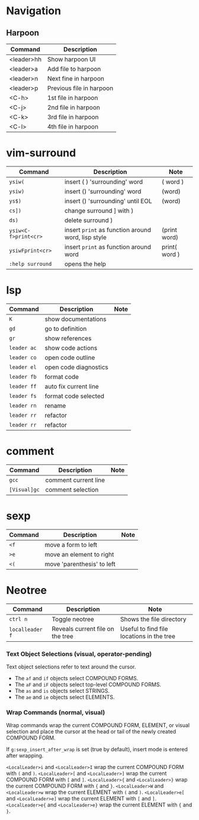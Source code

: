 # Navigation

## Harpoon

| Command     | Description                     |
| ----------- | ------------------------------- |
| \<leader>hh | Show harpoon UI                 |
| \<leader>a | Add file to harpoon             |
| \<leader>n | Next fine in harpoon            |
| \<leader>p | Previous file in harpoon        |
| \<C-h>      | 1st file in harpoon             |
| \<C-j>      | 2nd file in harpoon             |
| \<C-k>      | 3rd file in harpoon             |
| \<C-l>      | 4th file in harpoon             |


# vim-surround

| Command                 | Description                                        | Note                    |
| ----------------------- | ---------------------------------------            | ----------------------- |
| `ysiw(`                 | insert (	) 'surrounding' word                     | ( word )                |
| `ysiw)`                 | insert () 'surrounding' word                       | (word)                  |
| `ys$)`                  | insert () 'surrounding' until EOL                  | (word)                  |
| `cs])`                  | change surround ] with )                           |                         |
| `ds)`                   | delete surround )                                  |                         |
| `ysiw<C-f>print<cr>`    | insert `print` as function around word, lisp style | (print word)            |
| `ysiwFprint<cr>`        | insert `print` as function around word             | print( word )           |
| `:help surround`        | opens the help                                     |                         |

# lsp

| Command     | Description           | Note                    |
| ------------| ----------------------| ----------------------- |
| `K`         | show documentations   |                         |
| `gd`        | go to definition      |                         |
| `gr`        | show references       |                         |
| `leader ac` | show code actions     |                         |
| `leader co` | open code outline     |                         |
| `leader el` | open code diagnostics |                         |
| `leader fb` | format code           |                         |
| `leader ff` | auto fix current line |                         |
| `leader fs` | format code selected  |                         |
| `leader rn` | rename                |                         |
| `leader rr` | refactor              |                         |
| `leader rr` | refactor              |                         |

# comment

| Command      | Description          | Note                    |
| -------------| ---------------------| ----------------------- |
| `gcc`        | comment current line |                         |
| `[Visual]gc` | comment selection    |                         |

# sexp

| Command | Description                | Note  |
| --------|----------------------------|-------|
| `<f`    | move a form to left        |       |
| `>e`    | move an element to right   |       |
| `<(`    | move 'parenthesis' to left |       |

# Neotree

| Command         | Description                      | Note                                       |
| ----------------|----------------------------------|--------------------------------------------|
| `ctrl n`        | Toggle neotree                   | Shows the file directory                   |
| `localleader f` | Reveals current file on the tree | Useful to find file locations in the tree  |

### Text Object Selections (visual, operator-pending)
Text object selections refer to text around the cursor.

- The `af` and `if` objects select COMPOUND FORMS.
- The `aF` and `iF` objects select top-level COMPOUND FORMS.
- The `as` and `is` objects select STRINGS.
- The `ae` and `ie` objects select ELEMENTS.

### Wrap Commands (normal, visual)
Wrap commands wrap the current COMPOUND FORM, ELEMENT, or visual selection and place the cursor at the head or tail of the newly created COMPOUND FORM.

If `g:sexp_insert_after_wrap` is set (true by default), insert mode is entered after wrapping.

`<LocalLeader>i` and `<LocalLeader>I` wrap the current COMPOUND FORM with `(` and `)`.
`<LocalLeader>[` and `<LocalLeader>]` wrap the current COMPOUND FORM with `[` and `]`.
`<LocalLeader>{` and `<LocalLeader>}` wrap the current COMPOUND FORM with `{` and `}`.
`<LocalLeader>W` and `<LocalLeader>w` wrap the current ELEMENT with `(` and `)`.
`<LocalLeader>e[` and `<LocalLeader>e]` wrap the current ELEMENT with `[` and `]`.
`<LocalLeader>e{` and `<LocalLeader>e}` wrap the current ELEMENT with `{` and `}`.
